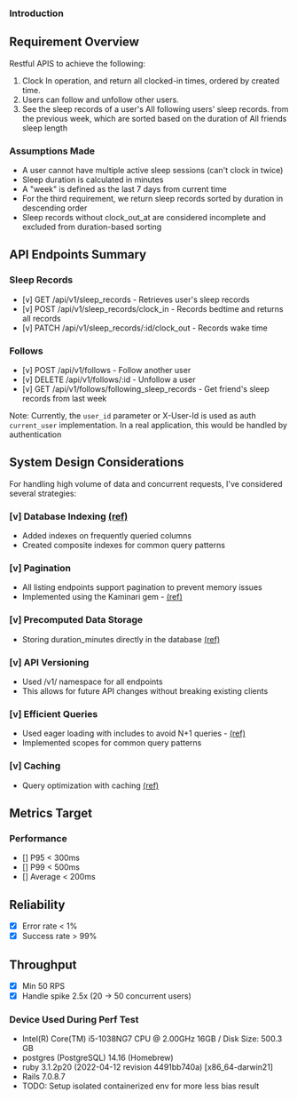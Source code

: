 ### Introduction

## Requirement Overview

Restful APIS to achieve the following:
1. Clock In operation, and return all clocked-in times, ordered by created time.
2. Users can follow and unfollow other users.
3. See the sleep records of a user's All following users' sleep records. from the previous week, which are sorted based on the duration of All friends sleep length

### Assumptions Made

- A user cannot have multiple active sleep sessions (can't clock in twice)
- Sleep duration is calculated in minutes
- A "week" is defined as the last 7 days from current time
- For the third requirement, we return sleep records sorted by duration in descending order
- Sleep records without clock_out_at are considered incomplete and excluded from duration-based sorting

## API Endpoints Summary

### Sleep Records

- [v] GET /api/v1/sleep_records - Retrieves user's sleep records
- [v] POST /api/v1/sleep_records/clock_in - Records bedtime and returns all records
- [v] PATCH /api/v1/sleep_records/:id/clock_out - Records wake time

### Follows

- [v] POST /api/v1/follows - Follow another user
- [v] DELETE /api/v1/follows/:id - Unfollow a user
- [v] GET /api/v1/follows/following_sleep_records - Get friend's sleep records from last week

Note: Currently, the `user_id` parameter or X-User-Id is used as  auth `current_user` implementation. In a real application, this would be handled by authentication

## System Design Considerations
For handling high volume of data and concurrent requests, I've considered several strategies:

### [v] Database Indexing [(ref)](https://github.com/gizipp/gnite/blob/main/db/schema.rb)
- Added indexes on frequently queried columns
- Created composite indexes for common query patterns

### [v] Pagination
- All listing endpoints support pagination to prevent memory issues
- Implemented using the Kaminari gem - [(ref)](https://github.com/gizipp/gnite/commit/4af73d2)

### [v] Precomputed Data Storage
- Storing duration_minutes directly in the database [(ref)](https://github.com/gizipp/gnite/commit/d37062139e9583205d47f763d88a5756dcb66107#diff-532bed2fbfac2ee988121ace44b08bfe1224215e323473e0eff026e20c6a5fd5R22/gizipp/gnite/commit/4af73d2)

### [v] API Versioning
- Used /v1/ namespace for all endpoints
- This allows for future API changes without breaking existing clients

### [v] Efficient Queries
- Used eager loading with includes to avoid N+1 queries - [(ref)](https://github.com/gizipp/gnite/commit/4286c35b104d0bf40f7dc4d11b6e25b49b264b54#diff-532bed2fbfac2ee988121ace44b08bfe1224215e323473e0eff026e20c6a5fd5R22)
- Implemented scopes for common query patterns

### [v] Caching
- Query optimization with caching [(ref)](https://github.com/gizipp/gnite/commit/d76f42495befe3c453f3bc3e0a45afd06ea0c8f6)

## Metrics Target

### Performance
- [] P95 < 300ms
- [] P99 < 500ms
- [] Average < 200ms

## Reliability
- [x] Error rate < 1%
- [x] Success rate > 99%

## Throughput
- [x] Min 50 RPS
- [x] Handle spike 2.5x (20 -> 50 concurrent users)

### Device Used During Perf Test
- Intel(R) Core(TM) i5-1038NG7 CPU @ 2.00GHz 16GB / Disk Size: 500.3 GB
- postgres (PostgreSQL) 14.16 (Homebrew)
- ruby 3.1.2p20 (2022-04-12 revision 4491bb740a) [x86_64-darwin21]
- Rails 7.0.8.7
- TODO: Setup isolated containerized env for more less bias result